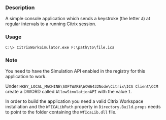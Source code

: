 ### Description

A simple console application which sends a keystroke (the letter `A`) at regular intervals to a running Citrix session.

### Usage

```
C:\> CitrixWorkSimulator.exe F:\path\to\file.ica
```

### Note

You need to have the Simulation API enabled in the registry for this application to work.

Under `HKEY_LOCAL_MACHINE\SOFTWARE\WOW6432Node\Citrix\ICA Client\CCM` create a DWORD called `AllowSimulationAPI` with the value `1`.

In order to build the application you need a valid Citrix Workspace installation and the `WFICALibPath` property in `Directory.Build.props` needs to point to the folder containing the `WfIcaLib.dll` file.
